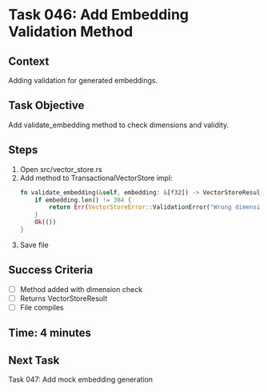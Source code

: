# Task 046: Add Embedding Validation Method

## Context
Adding validation for generated embeddings.

## Task Objective
Add validate_embedding method to check dimensions and validity.

## Steps
1. Open src/vector_store.rs
2. Add method to TransactionalVectorStore impl:
   ```rust
   fn validate_embedding(&self, embedding: &[f32]) -> VectorStoreResult<()> {
       if embedding.len() != 384 {
           return Err(VectorStoreError::ValidationError("Wrong dimension".to_string()));
       }
       Ok(())
   }
   ```
3. Save file

## Success Criteria
- [ ] Method added with dimension check
- [ ] Returns VectorStoreResult
- [ ] File compiles

## Time: 4 minutes

## Next Task
Task 047: Add mock embedding generation